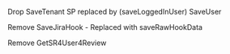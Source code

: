 Drop SaveTenant SP replaced by (saveLoggedInUser) SaveUser
 
 
Remove SaveJiraHook - Replaced with saveRawHookData

Remove GetSR4User4Review
